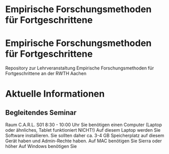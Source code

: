 Empirische Forschungsmethoden für Fortgeschrittene
================

# Empirische Forschungsmethoden für Fortgeschrittene

Repository zur Lehrveranstaltung Empirische Forschungsmethoden für
Fortgeschrittene an der RWTH Aachen

# Aktuelle Informationen

## Begleitendes Seminar

Raum C.A.R.L. S01 8:30 - 10:00 Uhr Sie benötigen einen Computer (Laptop
oder ähnliches, Tablet funktioniert NICHT\!) Auf diesem Laptop werden
Sie Software installieren. Sie sollten daher ca. 3-4 GB Speicherplatz
auf diesem Gerät haben und Admin-Rechte haben. Auf MAC benötigen Sie
Sierra oder höher Auf Windows benötigen Sie
